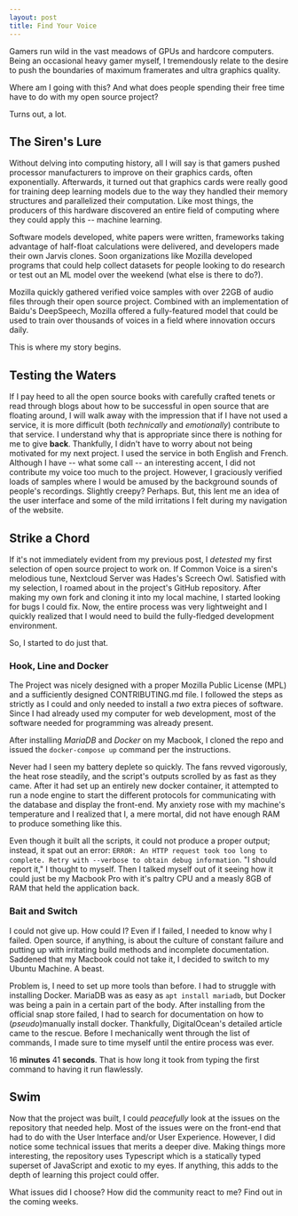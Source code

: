 ```yaml
---
layout: post
title: Find Your Voice
---
```


Gamers run wild in the vast meadows of GPUs and hardcore computers. Being an occasional heavy gamer myself, I tremendously relate to the desire to push the boundaries of maximum framerates and ultra graphics quality. 

Where am I going with this? And what does people spending their free time have to do with my open source project? 

Turns out, a lot. 

## The Siren's Lure
Without delving into computing history, all I will say is that gamers pushed processor manufacturers to improve on their graphics cards, often exponentially. Afterwards, it turned out that graphics cards were really good for training deep learning models due to the way they handled their memory structures and parallelized their computation. Like most things, the producers of this hardware discovered an entire field of computing where they could apply this -- machine learning. 

Software models developed, white papers were written, frameworks taking advantage of half-float calculations were delivered, and developers made their own Jarvis clones. Soon organizations like Mozilla developed programs that could help collect datasets for people looking to do research or test out an ML model over the weekend (what else is there to do?). 

Mozilla quickly gathered verified voice samples with over 22GB of audio files through their open source project. Combined with an implementation of Baidu's DeepSpeech, Mozilla offered a fully-featured model that could be used to train over thousands of voices in a field where innovation occurs daily. 

This is where my story begins. 

## Testing the Waters
If I pay heed to all the open source books with carefully crafted tenets or read through blogs about how to be successful in open source that are floating around, I will walk away with the impression that if I have not used a service, it is more difficult (both *technically* and *emotionally*) contribute to that service. I understand why that is appropriate since there is nothing for me to give **back**. Thankfully, I didn't have to worry about not being motivated for my next project. I used the service in both English and French. Although I have -- what some call -- an interesting accent, I did not contribute my voice too much to the project. However, I graciously verified loads of samples where I would be amused by the background sounds of people's recordings. Slightly creepy? Perhaps. But, this lent me an idea of the user interface and some of the mild irritations I felt during my navigation of the website. 

## Strike a Chord
If it's not immediately evident from my previous post, I *detested* my first selection of open source project to work on. If Common Voice is a siren's melodious tune, Nextcloud Server was Hades's Screech Owl. Satisfied with my selection, I roamed about in the project's GitHub repository. After making my own fork and cloning it into my local machine, I started looking for bugs I could fix. Now, the entire process was very lightweight and I quickly realized that I would need to build the fully-fledged development environment. 

So, I started to do just that.

### Hook, Line and Docker
The Project was nicely designed with a proper Mozilla Public License (MPL) and a sufficiently designed CONTRIBUTING.md file. I followed the steps as strictly as I could and only needed to install a *two* extra pieces of software. Since I had already used my computer for web development, most of the software needed for programming was already present. 

After installing *MariaDB* and *Docker* on my Macbook, I cloned the repo and issued the `docker-compose up` command per the instructions. 

Never had I seen my battery deplete so quickly. The fans revved vigorously, the heat rose steadily, and the script's outputs scrolled by as fast as they came. After it had set up an entirely new docker container, it attempted to run a node engine to start the different protocols for communicating with the database and display the front-end. My anxiety rose with my machine's temperature and I realized that I, a mere mortal, did not have enough RAM to produce something like this. 

Even though it built all the scripts, it could not produce a proper output; instead, it spat out an error: `ERROR: An HTTP request took too long to complete. Retry with --verbose to obtain debug information`. "I should report it," I thought to myself. Then I talked myself out of it seeing how it could just be my Macbook Pro with it's paltry CPU and a measly 8GB of RAM that held the application back. 

### Bait and Switch
I could not give up. How could I? Even if I failed, I needed to know why I failed. Open source, if anything, is about the culture of constant failure and putting up with irritating build methods and incomplete documentation. Saddened that my Macbook could not take it, I decided to switch to my Ubuntu Machine. A beast. 

Problem is, I need to set up more tools than before. I had to struggle with installing Docker. MariaDB was as easy as `apt install mariadb`, but Docker was being a pain in a certain part of the body. After installing from the official snap store failed, I had to search for documentation on how to (*pseudo*)manually install docker. Thankfully, DigitalOcean's detailed article came to the rescue. Before I mechanically went through the list of commands, I made sure to time myself until the entire process was ever.

16 **minutes** 41 **seconds**. That is how long it took from typing the first command to having it run flawlessly. 

## Swim
Now that the project was built, I could *peacefully* look at the issues on the repository that needed help. Most of the issues were on the front-end that had to do with the User Interface and/or User Experience. However, I did notice some technical issues that merits a deeper dive. Making things more interesting, the repository uses Typescript which is a statically typed superset of JavaScript and exotic to my eyes. If anything, this adds to the depth of learning this project could offer. 

What issues did I choose? How did the community react to me? Find out in the coming weeks. 
